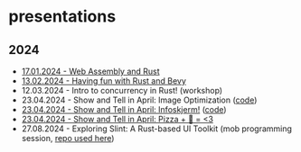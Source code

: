 # presentations

## 2024

- [17.01.2024 - Web Assembly and Rust](./slides/2024-01-17-rust-webassembly.md)
- [13.02.2024 - Having fun with Rust and Bevy](./slides/2024-02-13-rust-bevy.pdf)
- 12.03.2024 - Intro to concurrency in Rust! (workshop)
- 23.04.2024 - Show and Tell in April: Image Optimization ([code](https://github.com/rosvik/img.248.no))
- [23.04.2024 - Show and Tell in April: Infoskjerm!](./slides/2024-04-23-infoskjerm.pdf) ([code](https://github.com/Knowit-Objectnet/infoskjerm-trondheim))
- [23.04.2024 - Show and Tell in April: Pizza + 🦀 = <3](./slides/2024-04-23-pizza-and-rust.pdf)
- 27.08.2024 - Exploring Slint: A Rust-based UI Toolkit (mob programming session, [repo used here](https://github.com/rust-trondheim/rust-trondheim-meetup-ui))
